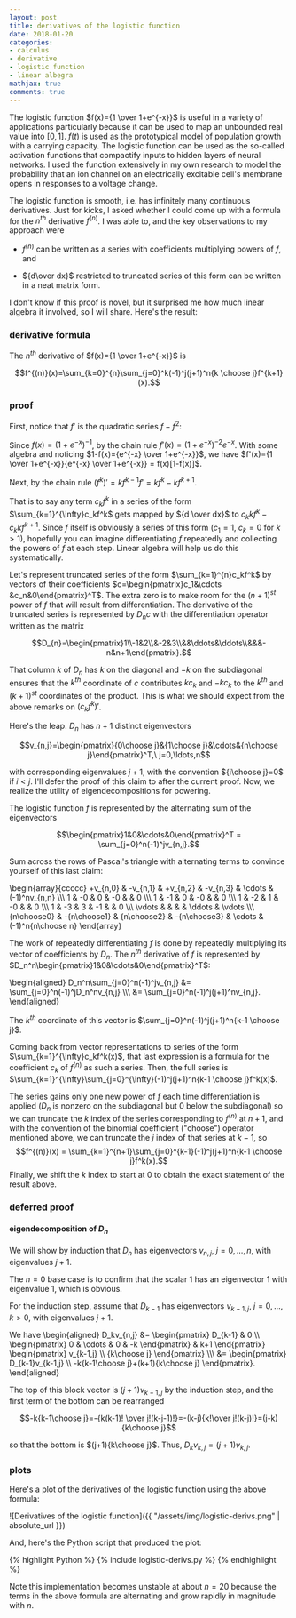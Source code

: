 ```yaml
---
layout: post
title: derivatives of the logistic function
date: 2018-01-20
categories: 
- calculus
- derivative
- logistic function
- linear albegra
mathjax: true
comments: true
---
```


The logistic function $f(x)={1 \over 1+e^{-x}}$ is useful in a variety of applications particularly because it can be used to map an unbounded real value into $[0,1]$. $f(t)$ is used as the prototypical model of population growth with a carrying capacity. The logistic function can be used as the so-called activation functions that compactify inputs to hidden layers of neural networks. I used the function extensively in my own research to model the probability that an ion channel on an electrically excitable cell's membrane opens in responses to a voltage change.

The logistic function is smooth, i.e. has infinitely many continuous derivatives. Just for kicks, I asked whether I could come up with a formula for the $n^{th}$ derivative $f^{(n)}$. I was able to, and the key observations to my approach were

- $f^{(n)}$ can be written as a series with coefficients multiplying powers of $f$, and

- ${d\over dx}$ restricted to truncated series of this form can be written in a neat matrix form.

I don't know if this proof is novel, but it surprised me how much linear algebra it involved, so I will share. Here's the result:

### derivative formula

The $n^{th}$ derivative of $f(x)={1 \over 1+e^{-x}}$ is 

$$f^{(n)}(x)=\sum_{k=0}^{n}\sum_{j=0}^k(-1)^j(j+1)^n{k \choose j}f^{k+1}(x).$$

### proof

First, notice that $f'$ is the quadratic series $f-f^2$:

Since $f(x)=(1+e^{-x})^{-1}$, by the chain rule $f'(x)=(1+e^{-x})^{-2}e^{-x}$. With some algebra and noticing $1-f(x)={e^{-x} \over 1+e^{-x}}$, we have $f'(x)={1 \over 1+e^{-x}}{e^{-x} \over 1+e^{-x}} = f(x)[1-f(x)]$.

Next, by the chain rule $(f^k)'=kf^{k-1}f'=kf^k-kf^{k+1}$.

That is to say any term $c_kf^k$ in a series of the form $\sum_{k=1}^{\infty}c_kf^k$ gets mapped by ${d \over dx}$ to $c_kkf^k-c_kkf^{k+1}$. Since $f$ itself is obviously a series of this form ($c_1=1$, $c_k=0$ for $k>1$), hopefully you can imagine differentiating $f$ repeatedly and collecting the powers of $f$ at each step. Linear algebra will help us do this systematically.

Let's represent truncated series of the form $\sum_{k=1}^{n}c_kf^k$ by vectors of their coefficients $c=\begin{pmatrix}c_1&\cdots &c_n&0\end{pmatrix}^T$. The extra zero is to make room for the $(n+1)^{st}$ power of $f$ that will result from differentiation. The derivative of the truncated series is represented by $D_{n}c$ with the differentiation operator written as the matrix

$$D_{n}=\begin{pmatrix}1\\-1&2\\&-2&3\\&&\ddots&\ddots\\&&&-n&n+1\end{pmatrix}.$$

That column $k$ of $D_{n}$ has $k$ on the diagonal and $-k$ on the subdiagonal ensures that the $k^{th}$ coordinate of $c$ contributes $kc_k$ and $-kc_k$ to the $k^{th}$ and $(k+1)^{st}$ coordinates of the product. This is what we should expect from the above remarks on $(c_kf^k)'$.

Here's the leap. $D_{n}$ has $n+1$ distinct eigenvectors

$$v_{n,j}=\begin{pmatrix}{0\choose j}&{1\choose j}&\cdots&{n\choose j}\end{pmatrix}^T,\ j=0,\ldots,n$$

with corresponding eigenvalues $j+1$, with the convention ${i\choose j}=0$ if $i<j$. I'll defer the proof of this claim to after the current proof. Now, we realize the utility of eigendecompositions for powering.

The logistic function $f$ is represented by the alternating sum of the eigenvectors

$$\begin{pmatrix}1&0&\cdots&0\end{pmatrix}^T = \sum_{j=0}^n(-1)^jv_{n,j}.$$

Sum across the rows of Pascal's triangle with alternating terms to convince yourself of this last claim:

\begin{array}{ccccc}
+v_{n,0} & -v_{n,1} & +v_{n,2} & -v_{n,3} & \cdots & (-1)^nv_{n,n} \\\\\\
1 & -0 & 0 & -0 & & 0 \\\\\\
1 & -1 & 0 & -0 & & 0 \\\\\\
1 & -2 & 1 & -0 & & 0 \\\\\\
1 & -3 & 3 & -1 & & 0 \\\\\\
\vdots & & & & \ddots & \vdots \\\\\\
{n\choose0} & -{n\choose1} & {n\choose2} & -{n\choose3} & \cdots & (-1)^n{n\choose n}
\end{array}

The work of repeatedly differentiating $f$ is done by repeatedly multiplying its vector of coefficients by $D_n$. The $n^{th}$ derivative of $f$ is represented by $D_n^n\begin{pmatrix}1&0&\cdots&0\end{pmatrix}^T$:

\begin{aligned}
D_n^n\sum_{j=0}^n(-1)^jv_{n,j} &= \sum_{j=0}^n(-1)^jD_n^nv_{n,j} \\\\\\
&= \sum_{j=0}^n(-1)^j(j+1)^nv_{n,j}.
\end{aligned}

The $k^{th}$ coordinate of this vector is $\sum_{j=0}^n(-1)^j(j+1)^n{k-1 \choose j}$.

Coming back from vector representations to series of the form $\sum_{k=1}^{\infty}c_kf^k(x)$, that last expression is a formula for the coefficient $c_k$ of $f^{(n)}$ as such a series. Then, the full series is $\sum_{k=1}^{\infty}\sum_{j=0}^{\infty}(-1)^j(j+1)^n{k-1 \choose j}f^k(x)$. 

The series gains only one new power of $f$ each time differentiation is applied ($D_n$ is nonzero on the subdiagonal but 0 below the subdiagonal) so we can truncate the $k$ index of the series corresponding to $f^{(n)}$ at $n+1$, and with the convention of the binomial coefficient ("choose") operator mentioned above, we can truncate the $j$ index of that series at $k-1$, so $$f^{(n)}(x) = \sum_{k=1}^{n+1}\sum_{j=0}^{k-1}(-1)^j(j+1)^n{k-1 \choose j}f^k(x).$$ Finally, we shift the $k$ index to start at $0$ to obtain the exact statement of the result above.

### deferred proof

#### eigendecomposition of $D_n$

We will show by induction that $D_n$ has eigenvectors $v_{n,j}$, $j=0,\ldots,n$, with eigenvalues $j+1$. 

The $n=0$ base case is to confirm that the scalar $1$ has an eigenvector $1$ with eigenvalue $1$, which is obvious.

For the induction step, assume that $D_{k-1}$ has eigenvectors $v_{k-1,j}$, $j=0,\ldots,k>0$, with eigenvalues $j+1$.

We have
\begin{aligned}
D_kv_{n,j} &= 
\begin{pmatrix} D_{k-1} & 0 \\\\ \begin{pmatrix} 0 & \cdots & 0 & -k \end{pmatrix} & k+1 \end{pmatrix}
\begin{pmatrix} v_{k-1,j} \\\\ {k\choose j} \end{pmatrix} \\\\\\
&= \begin{pmatrix} D_{k-1}v_{k-1,j} \\\\ -k{k-1\choose j}+(k+1){k\choose j} \end{pmatrix}.
\end{aligned}

The top of this block vector is $(j+1)v_{k-1,j}$ by the induction step, and the first term of the bottom can be rearranged

$$-k{k-1\choose j}=-{k(k-1)! \over j!(k-j-1)!}=-(k-j){k!\over j!(k-j)!}=(j-k){k\choose j}$$

so that the bottom is $(j+1){k\choose j}$. Thus, $D_kv_{k,j}=(j+1)v_{k,j}$.

### plots

Here's a plot of the derivatives of the logistic function using the above formula:

![Derivatives of the logistic function]({{ "/assets/img/logistic-derivs.png" | absolute_url }})

And, here's the Python script that produced the plot:

{% highlight Python %}
{% include logistic-derivs.py %}
{% endhighlight %}

Note this implementation becomes unstable at about $n=20$ because the terms in the above formula are alternating and grow rapidly in magnitude with $n$.
